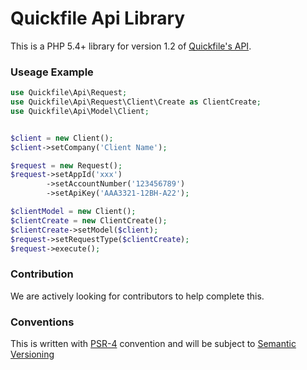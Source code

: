 # Quickfile Api Library #

This is a PHP 5.4+ library for version 1.2 of [Quickfile's API](https://api.quickfile.co.uk/).

### Useage Example ###

```php
use Quickfile\Api\Request;
use Quickfile\Api\Request\Client\Create as ClientCreate;
use Quickfile\Api\Model\Client;


$client = new Client();
$client->setCompany('Client Name');

$request = new Request();
$request->setAppId('xxx')
        ->setAccountNumber('123456789')
        ->setApiKey('AAA3321-12BH-A22');

$clientModel = new Client();
$clientCreate = new ClientCreate();
$clientCreate->setModel($client);
$request->setRequestType($clientCreate);
$request->execute();
```

### Contribution ###

We are actively looking for contributors to help complete this.

### Conventions ###

This is written with [PSR-4](http://www.php-fig.org/psr/psr-4/) convention and will be subject to [Semantic Versioning](http://semver.org/)